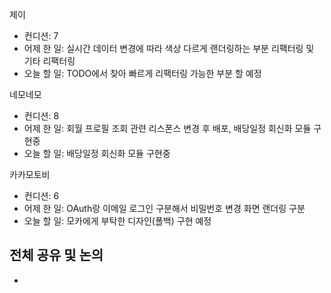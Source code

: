 
제이
- 컨디션: 7
- 어제 한 일: 실시간 데이터 변경에 따라 색상 다르게 랜더링하는 부분 리팩터링 및 기타 리팩터링
- 오늘 할 일: TODO에서 찾아 빠르게 리팩터링 가능한 부분 할 예정

네모네모
- 컨디션: 8
- 어제 한 일: 회월 프로필 조회 관련 리스폰스 변경 후 배포, 배당일정 회신화 모듈 구현중
- 오늘 할 일: 배당일정 회신화 모듈 구현중

카카모토비
- 컨디션: 6
- 어제 한 일: OAuth랑 이메일 로그인 구분해서 비밀번호 변경 화면 랜더링 구분
- 오늘 할 일: 모카에게 부탁한 디자인(폴백) 구현 예정

## 전체 공유 및 논의
- 

